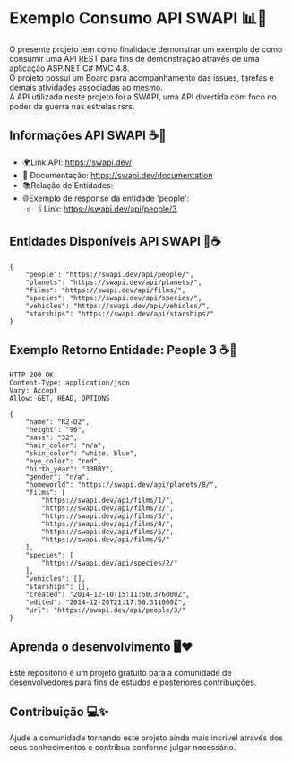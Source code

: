 # Exemplo Consumo API SWAPI 📊📜
O presente projeto tem como finalidade demonstrar um exemplo de como consumir uma API REST para fins de demonstração através de uma aplicação ASP.NET C# MVC 4.8.<br/>
O projeto possui um Board para acompanhamento das issues, tarefas e demais atividades associadas ao mesmo.<br/>
A API utilizada neste projeto foi a SWAPI, uma API divertida com foco no poder da guerra nas estrelas rsrs.

## Informações API SWAPI ☕️📌
- 🌍Link API: https://swapi.dev/<br/>
- 📝 Documentação: https://swapi.dev/documentation<br/>
- 📚Relação de Entidades:<br/>
- 🌐Exemplo de response da entidade 'people':<br/>
  - 🖇️Link: https://swapi.dev/api/people/3

## Entidades Disponíveis API SWAPI 📝☕️
```
{
    "people": "https://swapi.dev/api/people/",
    "planets": "https://swapi.dev/api/planets/",
    "films": "https://swapi.dev/api/films/",
    "species": "https://swapi.dev/api/species/",
    "vehicles": "https://swapi.dev/api/vehicles/",
    "starships": "https://swapi.dev/api/starships/"
}
```

## Exemplo Retorno Entidade: People 3 ☕️📑
```
HTTP 200 OK
Content-Type: application/json
Vary: Accept
Allow: GET, HEAD, OPTIONS

{
    "name": "R2-D2", 
    "height": "96", 
    "mass": "32", 
    "hair_color": "n/a", 
    "skin_color": "white, blue", 
    "eye_color": "red", 
    "birth_year": "33BBY", 
    "gender": "n/a", 
    "homeworld": "https://swapi.dev/api/planets/8/", 
    "films": [
        "https://swapi.dev/api/films/1/", 
        "https://swapi.dev/api/films/2/", 
        "https://swapi.dev/api/films/3/", 
        "https://swapi.dev/api/films/4/", 
        "https://swapi.dev/api/films/5/", 
        "https://swapi.dev/api/films/6/"
    ], 
    "species": [
        "https://swapi.dev/api/species/2/"
    ], 
    "vehicles": [], 
    "starships": [], 
    "created": "2014-12-10T15:11:50.376000Z", 
    "edited": "2014-12-20T21:17:50.311000Z", 
    "url": "https://swapi.dev/api/people/3/"
}
```
## Aprenda o desenvolvimento 🖥️❤️
Este repositório é um projeto gratuito para a comunidade de desenvolvedores para fins de estudos e posteriores contribuições.

## Contribuição 💻✨
Ajude a comunidade tornando este projeto ainda mais incrível através dos seus conhecimentos e contribua conforme julgar necessário.
